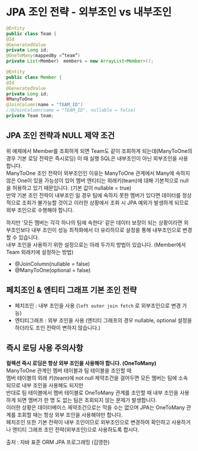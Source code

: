 # JPA 조인 전략 - 외부조인 vs 내부조인
 ```java
 @Entity
 public class Team {
 @Id
@GeneratedValue 
private Long id;
 @OneToMany(mappedBy =”team”)
 private List<Member〉 members = new ArrayList<Member>();
 ```
```java
@Entity
public class Member {
@Id 
@GeneratedValue 
private Long id;
0ManyToOne
@JoinColumn(name = "TEAM_ID")
//@JoinColumn(name = "TEAM_ID", nullable = false)
private Team team;
```

##  JPA 조인 전략과 NULL 제약 조건
  위 예제에서 Member를 조회하게 되면 Team도 같이 조회하게 되는데(ManyToOne의 경우 기본 로딩 전략은 즉시로딩) 이 때 실행 SQL은 내부조인이 아닌 외부조인을 사용합니다.  
  ManyToOne 조인 전략이 외부조인인 이유는 ManyToOne 관계에서 Many에 속하지 않은 One이 있을 가능성이 있어 
  멤버 엔티티는 외래키(team)에 대해 기본적으로 null을 허용하고 있기 때문입니다. (기본 값이 nullable = true)   
  만약 기본 조인 전략이 내부조인 일 경우 팀에 속하지 못한 멤버가 있다면 데이터를 정상적으로 조회가 불가능할 것이고 이러한 상황에서 조회 시 JPA 예외가 발생하게 되므로 외부 조인으로 수행해야 합니다.
  
  하지만 '모든 멤버는 각각 하나의 팀에 속한다' 같은 데이터 보장이 되는 상황이라면 외부조인보다 내부 조인이 성능 최적화에서 더 유리하므로 설정을 통해 내부조인으로 변경할 수 있습니다.  
  내부 조인을 사용하기 위한 설정으로는 아래 두가지 방법이 있습니다. (Member에서 Team 외래키에 설정하는 방법)
   - @JoinColumn(nullable = false)
   - @ManyToOne(optional = false)
   
  
## 페치조인 & 엔티티 그래프 기본 조인 전략
   - 페치조인 : 내부 조인을 사용 (`left outer join fetch` 로 외부조인으로 변경 가능)
   - 엔티티그래프 : 외부 조인을 사용 (엔티티 그래프의 경우 nullable, optional 설정을 하더라도 조인 전략이 변하지 않습니다.)
  
## 즉시 로딩 사용 주의사항
   **컬렉션 즉시 로딩은 항상 외부 조인을 사용해야 합니다. (OneToMany)**   
     ManyToOne 관계인 멤버 테이블과 팀 테이블을 조인할 때  
     멤버 테이블의 외래 키(team)에 not null 제약조건을 걸어두면 모든 멤버는 팀에 소속되므로 내부 조인을 사용해도 되지만  
     반대로 팀 테이블에서 멤버 테이블로 OneToMany 관계를 조인할 때 내부 조인을 사용하게 되면 멤버가 한 명 도 없는 팀은 조회되지 않는 문제가 발생합니다.  
     이러한 상황은 데이터베이스 제약조건으로는 막을 수는 없으며 JPA는 OneToMany 관계를 조회할 때는 항상 외부 조인을 사용해야만 합니다.  
     페치조인 또한 기본 전략이 내부 조인이므로 외부조인으로 변경하여 확인하고 사용하거나 엔티티 그래프 조인 전략(외부조인)으로 사용하도록 합시다.

  
출처 : 자바 표준 ORM JPA 프로그래밍 (김영한)
